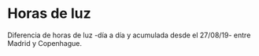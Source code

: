 # Horas de luz
Diferencia de horas de luz -día a día y acumulada desde el 27/08/19- entre Madrid y Copenhague.
